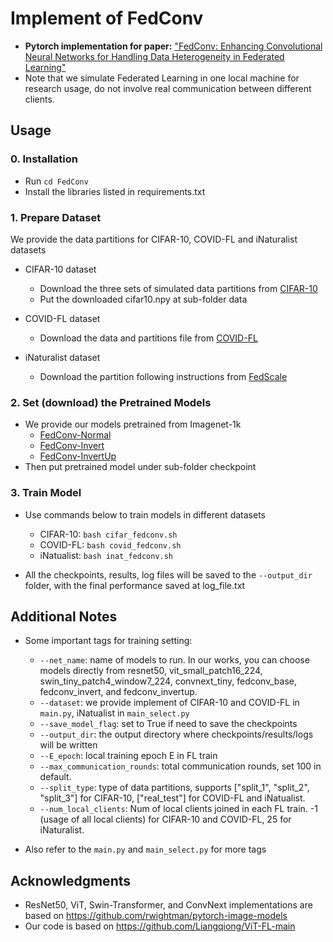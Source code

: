 # Implement of FedConv
* **Pytorch implementation for paper:** ["FedConv: Enhancing Convolutional Neural Networks for Handling Data Heterogeneity in Federated Learning"](arxiv:)
* Note that we simulate Federated Learning in one local machine for research usage, do not involve real communication between different clients. 

## Usage
### 0. Installation

- Run `cd FedConv`
- Install the libraries listed in requirements.txt 

### 1. Prepare Dataset 

We provide the data partitions for CIFAR-10, COVID-FL and iNaturalist datasets 

- CIFAR-10 dataset 
    * Download the three sets of simulated data partitions from [CIFAR-10](https://drive.google.com/file/d/17Dz0u1wRqWfN9yXptTsmTe3mL6fGgIQX/view?usp=sharing)
    * Put the downloaded cifar10.npy at sub-folder data 
    
- COVID-FL dataset
    * Download the data and partitions file from [COVID-FL](https://drive.google.com/file/d/1BiG30JJ7U2BT0x92DjwfPeLb-uwTHdUV/view?usp=sharing)

- iNaturalist dataset
    * Download the partition following instructions from [FedScale](https://github.com/SymbioticLab/FedScale/tree/master/benchmark/dataset/inaturalist)

### 2. Set (download) the Pretrained Models
- We provide our models pretrained from Imagenet-1k
    - [FedConv-Normal](https://drive.google.com/file/d/16sI242zjpM2grd_gmeeo4QkOEAfcRhDW/view?usp=sharing)
    - [FedConv-Invert](https://drive.google.com/file/d/1mj53LsN2_a5dRW0hNEBaKt0kaGnfg0tT/view?usp=sharing)
    - [FedConv-InvertUp](https://drive.google.com/file/d/1JIImj1r2wkgSj-a_y41ovkuh8SmkrBNf/view?usp=sharing)
- Then put pretrained model under sub-folder checkpoint

### 3. Train Model
- Use commands below to train models in different datasets
    - CIFAR-10: ```bash cifar_fedconv.sh```
    - COVID-FL: ```bash covid_fedconv.sh```
    - iNatualist: ```bash inat_fedconv.sh```

- All the checkpoints, results, log files will be saved to the ```--output_dir``` folder, with the final performance saved at log_file.txt 

## Additional Notes
- Some important tags for training setting:  
    - ```--net_name```: name of models to run. In our works, you can choose models directly from resnet50, vit_small_patch16_224, swin_tiny_patch4_window7_224, convnext_tiny, fedconv_base, fedconv_invert, and fedconv_invertup. 
    - ```--dataset```: we provide implement of CIFAR-10 and COVID-FL in  ```main.py```, iNatualist in  ```main_select.py```
    - ```--save_model_flag```: set to True if need to save the checkpoints 
    - ```--output_dir```: the output directory where checkpoints/results/logs will be written 
    - ```--E_epoch```: local training epoch E in FL train
    - ```--max_communication_rounds```: total communication rounds, set 100 in default.
    - ```--split_type```: type of data partitions, supports ["split_1", "split_2", "split_3"] for CIFAR-10, ["real_test"] for COVID-FL and iNatualist.
    - ```--num_local_clients```: Num of local clients joined in each FL train. -1 (usage of all local clients) for CIFAR-10 and COVID-FL, 25 for iNaturalist.  

- Also refer to the ```main.py``` and ```main_select.py``` for more tags

## Acknowledgments
- ResNet50, ViT, Swin-Transformer, and ConvNext implementations are based on https://github.com/rwightman/pytorch-image-models
- Our code is based on https://github.com/Liangqiong/ViT-FL-main
